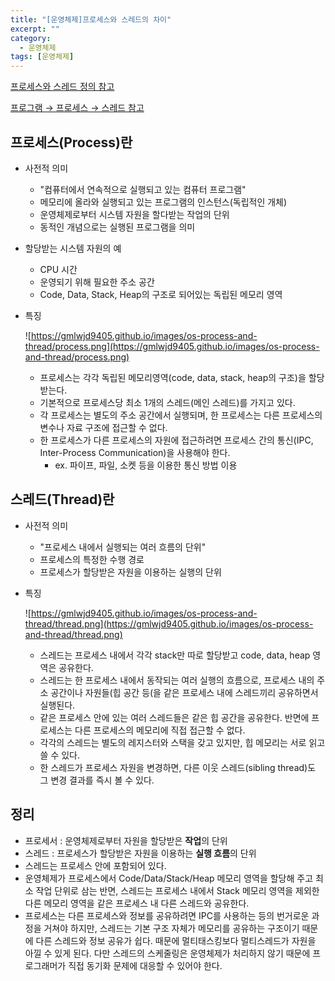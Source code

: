 ```yaml
---
title: "[운영체제]프로세스와 스레드의 차이"
excerpt: ""
category:
  - 운영체제
tags: [운영체제]
---
```


[프로세스와 스레드 정의 참고](https://gmlwjd9405.github.io/2018/09/14/process-vs-thread.html)

[프로그램 → 프로세스 → 스레드 참고](https://velog.io/@raejoonee/프로세스와-스레드의-차이)

## 프로세스(Process)란

- 사전적 의미

  - "컴퓨터에서 연속적으로 실행되고 있는 컴퓨터 프로그램"
  - 메모리에 올라와 실행되고 있는 프로그램의 인스턴스(독립적인 개체)
  - 운영체제로부터 시스템 자원을 할다받는 작업의 단위
  - 동적인 개념으로는 실행된 프로그램을 의미

- 할당받는 시스템 자원의 예

  - CPU 시간
  - 운영되기 위해 필요한 주소 공간
  - Code, Data, Stack, Heap의 구조로 되어있는 독립된 메모리 영역

- 특징

  ![https://gmlwjd9405.github.io/images/os-process-and-thread/process.png](https://gmlwjd9405.github.io/images/os-process-and-thread/process.png)

  - 프로세스는 각각 독립된 메모리영역(code, data, stack, heap의 구조)을 할당받는다.
  - 기본적으로 프로세스당 최소 1개의 스레드(메인 스레드)를 가지고 있다.
  - 각 프로세스는 별도의 주소 공간에서 실행되며, 한 프로세스는 다른 프로세스의 변수나 자료 구조에 접근할 수 없다.
  - 한 프로세스가 다른 프로세스의 자원에 접근하려면 프로세스 간의 통신(IPC, Inter-Process Communication)을 사용해야 한다.
    - ex. 파이프, 파일, 소켓 등을 이용한 통신 방법 이용

## 스레드(Thread)란

- 사전적 의미

  - "프로세스 내에서 실행되는 여러 흐름의 단위"
  - 프로세스의 특정한 수행 경로
  - 프로세스가 할당받은 자원을 이용하는 실행의 단위

- 특징

  ![https://gmlwjd9405.github.io/images/os-process-and-thread/thread.png](https://gmlwjd9405.github.io/images/os-process-and-thread/thread.png)

  - 스레드는 프로세스 내에서 각각 stack만 따로 할당받고 code, data, heap 영역은 공유한다.
  - 스레드는 한 프로세스 내에서 동작되는 여러 실행의 흐름으로, 프로세스 내의 주소 공간이나 자원들(힙 공간 등(을 같은 프로세스 내에 스레드끼리 공유하면서 실행된다.
  - 같은 프로세스 안에 있는 여러 스레드들은 같은 힙 공간을 공유한다. 반면에 프로세스는 다른 프로세스의 메모리에 직접 접근할 수 없다.
  - 각각의 스레드는 별도의 레지스터와 스택을 갖고 있지만, 힙 메모리는 서로 읽고 쓸 수 있다.
  - 한 스레드가 프로세스 자원을 변경하면, 다른 이웃 스레드(sibling thread)도 그 변경 결과를 즉시 볼 수 있다.

## 정리

- 프로세서 : 운영체제로부터 자원을 할당받은 **작업**의 단위
- 스레드 : 프로세스가 할당받은 자원을 이용하는 **실행 흐름**의 단위
- 스레드는 프로세스 안에 포함되어 있다.
- 운영체제가 프로세스에서 Code/Data/Stack/Heap 메모리 영역을 할당해 주고 최소 작업 단위로 삼는 반면, 스레드는 프로세스 내에서 Stack 메모리 영역을 제외한 다른 메모리 영역을 같은 프로세스 내 다른 스레드와 공유한다.
- 프로세스는 다른 프로세스와 정보를 공유하려면 IPC를 사용하는 등의 번거로운 과정을 거쳐야 하지만, 스레드는 기본 구조 자체가 메모리를 공유하는 구조이기 때문에 다른 스레드와 정보 공유가 쉽다. 때문에 멀티태스킹보다 멀티스레드가 자원을 아낄 수 있게 된다. 다만 스레드의 스케줄링은 운영체제가 처리하지 않기 때문에 프로그래머가 직접 동기화 문제에 대응할 수 있어야 한다.